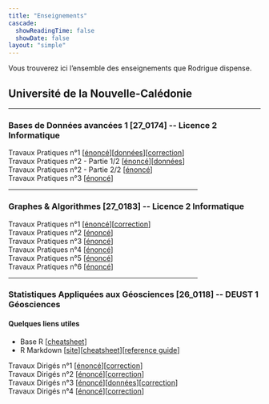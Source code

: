 ```yaml
---
title: "Enseignements"
cascade:
  showReadingTime: false
  showDate: false
layout: "simple"
---
```

<!-- {{< katex >}} -->

Vous trouverez ici l’ensemble des enseignements que Rodrigue dispense.

## Université de la Nouvelle-Calédonie

<hr>

### Bases de Données avancées 1 [27\_0174] -- Licence 2 Informatique

Travaux Pratiques n°1 [[énoncé](bases-de-donnees-avancees-1/tp1.pdf)][[données](bases-de-donnees-avancees-1/tp1-data.zip)][[correction](bases-de-donnees-avancees-1/6d0e0fc7d184c37594255894.pdf)]\
Travaux Pratiques n°2 - Partie 1/2 [[énoncé](bases-de-donnees-avancees-1/tp2-p1.pdf)][[données](bases-de-donnees-avancees-1/tp2-data.zip)]\
Travaux Pratiques n°2 - Partie 2/2 [[énoncé](bases-de-donnees-avancees-1/tp2-p2.pdf)]\
Travaux Pratiques n°3 [[énoncé](bases-de-donnees-avancees-1/tp3.pdf)]

<hr style="width:75%">

### Graphes & Algorithmes [27\_0183] -- Licence 2 Informatique

Travaux Pratiques n°1 [[énoncé](graphes-et-algorithmes/tp1.pdf)][[correction](graphes-et-algorithmes/3402a537402a4a348d1a3074.pdf)]\
Travaux Pratiques n°2 [[énoncé](graphes-et-algorithmes/tp1.pdf)]\
Travaux Pratiques n°3 [[énoncé](graphes-et-algorithmes/tp3.pdf)]\
Travaux Pratiques n°4 [[énoncé](graphes-et-algorithmes/tp4.pdf)]\
Travaux Pratiques n°5 [[énoncé](graphes-et-algorithmes/tp5.pdf)]\
Travaux Pratiques n°6 [[énoncé](graphes-et-algorithmes/tp6.pdf)]

<hr style="width:75%">

### Statistiques Appliquées aux Géosciences [26\_0118] -- DEUST 1 Géosciences

#### Quelques liens utiles

- Base R [[cheatsheet](https://iqss.github.io/dss-workshops/R/Rintro/base-r-cheat-sheet.pdf)]
- R Markdown [[site](https://rmarkdown.rstudio.com/)][[cheatsheet](https://www.rstudio.com/wp-content/uploads/2015/02/rmarkdown-cheatsheet.pdf)][[reference guide](https://marie-chavent.perso.math.cnrs.fr/wp-content/uploads/2013/10/rmarkdown-reference.pdf)]

Travaux Dirigés n°1 [[énoncé](statistiques-geosciences/td1.html)][[correction](statistiques-geosciences/fadeca823031be54.html)]\
Travaux Dirigés n°2 [[énoncé](statistiques-geosciences/td2.html)][[correction](statistiques-geosciences/f3f78ffc981a7b8319c0593c.html)]\
Travaux Dirigés n°3 [[énoncé](statistiques-geosciences/td3.html)][[données](statistiques-geosciences/meteo.xlsx)][[correction](statistiques-geosciences/3a37e95864a651e7c11b556e.html)]\
Travaux Dirigés n°4 [[énoncé](statistiques-geosciences/td4.html)][[correction](statistiques-geosciences/8f25f6c8a2cf3f36cc2cff46.html)]
